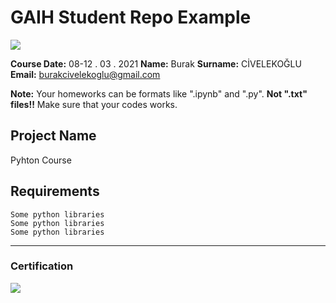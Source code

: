 # GAIH Student Repo Example
![](img/newlogo.png)

**Course Date:** 08-12 . 03 . 2021
**Name:** Burak
**Surname:** CİVELEKOĞLU 
**Email:** burakcivelekoglu@gmail.com  

**Note:** Your homeworks can be formats like ".ipynb" and ".py". **Not ".txt" files!!** Make sure that your codes works.  

## Project Name
Pyhton Course

## Requirements
```
Some python libraries
Some python libraries
Some python libraries
```
---

### Certification
![](img/TopLearnerCertificate.png)


